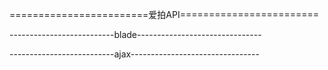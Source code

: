 ========================爱拍API========================

--------------------------blade-------------------------------




--------------------------ajax--------------------------------